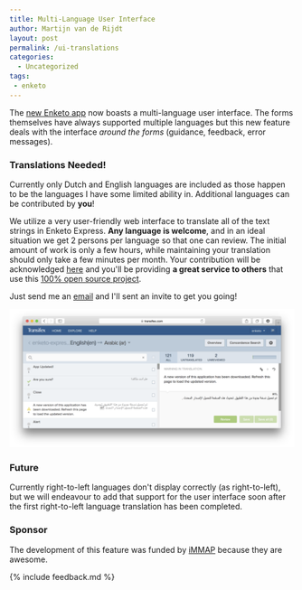 ```yaml
---
title: Multi-Language User Interface
author: Martijn van de Rijdt
layout: post
permalink: /ui-translations
categories:
  - Uncategorized
tags:
 - enketo
---
```


The [new Enketo app](/enketo-express) now boasts a multi-language user interface. The forms themselves have always supported multiple languages but this new feature deals with the interface _around the forms_ (guidance, feedback, error messages).

### Translations Needed!

Currently only Dutch and English languages are included as those happen to be the languages I have some limited ability in. Additional languages can be contributed by **you**! 

We utilize a very user-friendly web interface to translate all of the text strings in Enketo Express. **Any language is welcome**, and in an ideal situation we get 2 persons per language so that one can review. The initial amount of work is only a few hours, while maintaining your translation should only take a few minutes per month. Your contribution will be acknowledged [here](https://github.com/kobotoolbox/enketo-express#translation) and you'll be providing **a great service to others** that use this [100% open source project](/now-fully-open-source).

Just send me an [email](mailto:martijn@enketo.org) and I'll sent an invite to get you going!

[![Transifex Screenshot](../files/2015/02/transifex.png "Transifex Screenshot")](https://www.transifex.com/projects/p/enketo-express/)

### Future

Currently right-to-left languages don't display correctly (as right-to-left), but we will endeavour to add that support for the user interface soon after the first right-to-left language translation has been completed.

### Sponsor

The development of this feature was funded by [iMMAP](http://immap.org) because they are awesome.

{% include feedback.md %}

